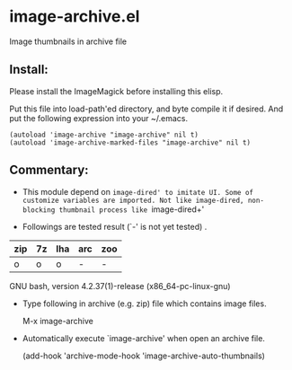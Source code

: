 # image-archive.el

Image thumbnails in archive file

## Install:

Please install the ImageMagick before installing this elisp.

Put this file into load-path'ed directory, and byte compile it if
desired. And put the following expression into your ~/.emacs.

    (autoload 'image-archive "image-archive" nil t)
    (autoload 'image-archive-marked-files "image-archive" nil t)

## Commentary:

* This module depend on `image-dired' to imitate UI.
  Some of customize variables are imported.
  Not like image-dired, non-blocking thumbnail process like `image-dired+'

* Followings are tested result (`-' is not yet tested) .

 | zip |  7z | lha | arc | zoo|
 |-----|-----|-----|-----|----|
 |  o  |  o  |  o  |  -  |  - |

  GNU bash, version 4.2.37(1)-release (x86_64-pc-linux-gnu)

* Type following in archive (e.g. zip) file which contains
  image files.

    M-x image-archive

* Automatically execute `image-archive' when open an archive file.

    (add-hook 'archive-mode-hook 'image-archive-auto-thumbnails)
